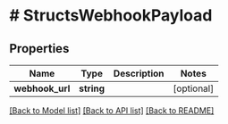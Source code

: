 # # StructsWebhookPayload

## Properties

Name | Type | Description | Notes
------------ | ------------- | ------------- | -------------
**webhook_url** | **string** |  | [optional]

[[Back to Model list]](../../README.md#models) [[Back to API list]](../../README.md#endpoints) [[Back to README]](../../README.md)
